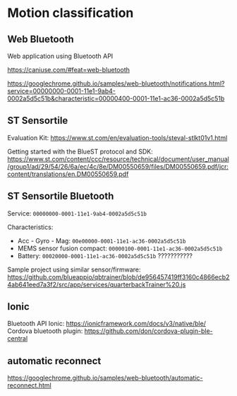 # Motion classification

## Web Bluetooth

Web application using Bluetooth API

https://caniuse.com/#feat=web-bluetooth


https://googlechrome.github.io/samples/web-bluetooth/notifications.html?service=00000000-0001-11e1-9ab4-0002a5d5c51b&characteristic=00000400-0001-11e1-ac36-0002a5d5c51b


## ST Sensortile

Evaluation Kit: https://www.st.com/en/evaluation-tools/steval-stlkt01v1.html

Getting started with the BlueST protocol and SDK: https://www.st.com/content/ccc/resource/technical/document/user_manual/group1/ad/29/54/26/6a/ec/4c/8e/DM00550659/files/DM00550659.pdf/jcr:content/translations/en.DM00550659.pdf

## ST Sensortile Bluetooth

Service: `00000000-0001-11e1-9ab4-0002a5d5c51b`

Characteristics:

* Acc - Gyro - Mag: `00e00000-0001-11e1-ac36-0002a5d5c51b`
* MEMS sensor fusion compact: `00000100-0001-11e1-ac36-0002a5d5c51b`
* Battery: `00020000-0001-11e1-ac36-0002a5d5c51b` ???????????

Sample project using similar sensor/firmware: https://github.com/blueappio/qbtrainer/blob/de956457419ff3160c4866ecb24ab641eed7a3f2/src/app/services/quarterbackTrainer%20.js

## Ionic

Bluetooth API Ionic: https://ionicframework.com/docs/v3/native/ble/
Cordova bluetooth plugin: https://github.com/don/cordova-plugin-ble-central


## automatic reconnect

https://googlechrome.github.io/samples/web-bluetooth/automatic-reconnect.html